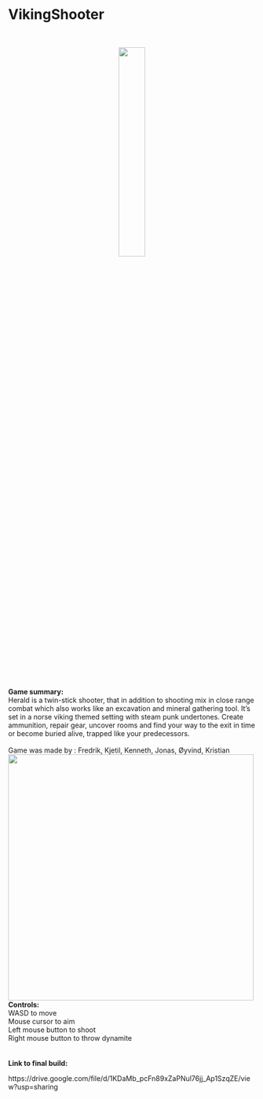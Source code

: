 <p>
	<h1>VikingShooter</h1>
	<br>
</p>
<p align="center" width="100%">
    <img width="33%" src="https://github.com/krissendev/VikingShooter/blob/master/Herald.png">
</p>

<p>
	<b>Game summary:</b><br>
	Herald is a twin-stick shooter, that in addition to shooting mix in close range combat which also works like an excavation and mineral gathering tool. It’s set in a norse viking themed setting with steam punk undertones. Create ammunition, repair gear, uncover rooms and find your way to the exit in time or become buried alive, trapped like your 
	predecessors. 
	<br><br>
	Game was made by : Fredrik, Kjetil, Kenneth, Jonas, Øyvind, Kristian
	<br>
	<img src="herald.gif?raw=true" width="500px">
	<br>
	<b>Controls:</b>
	<br>
	WASD to move
	<br>
	Mouse cursor to aim
	<br>
	Left mouse button to shoot
	<br>
	Right mouse button to throw dynamite
	<br><br><br>
	<b>Link to final build:</b>
	<br>
</p> 
 https://drive.google.com/file/d/1KDaMb_pcFn89xZaPNul76jj_Ap1SzqZE/view?usp=sharing
